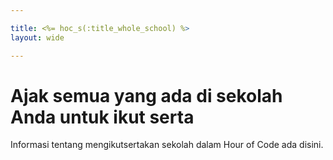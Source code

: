 ```yaml
---

title: <%= hoc_s(:title_whole_school) %>
layout: wide

---
```


# Ajak semua yang ada di sekolah Anda untuk ikut serta

Informasi tentang mengikutsertakan sekolah dalam Hour of Code ada disini.
